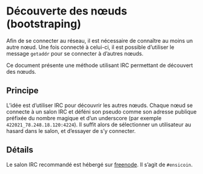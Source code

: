 # Découverte des nœuds (bootstraping)

Afin de se connecter au réseau, il est nécessaire de connaître au moins un autre nœud. Une fois connecté à celui-ci, il est possible d’utiliser le message `getaddr` pour se connecter à d’autres nœuds.

Ce document présente une méthode utilisant IRC permettant de découvert des nœuds.

## Principe

L’idée est d’utiliser IRC pour découvrir les autres nœuds. Chaque nœud se connecte à un salon IRC et déféni son pseudo comme son adresse publique préfixée du nombre magique et d’un underscore (par exemple `422021_78.248.18.120:4224`). Il suffit alors de sélectionner un utilisateur au hasard dans le salon, et d’essayer de s’y connecter.

## Détails

Le salon IRC recommandé est hébergé sur [freenode](https://freenode.net/). Il s’agit de `#ensicoin`.
